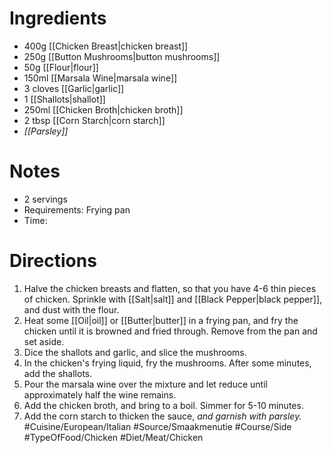 # Ingredients
- 400g [[Chicken Breast|chicken breast]]
- 250g [[Button Mushrooms|button mushrooms]]
- 50g [[Flour|flour]]
- 150ml [[Marsala Wine|marsala wine]]
- 3 cloves [[Garlic|garlic]]
- 1 [[Shallots|shallot]]
- 250ml [[Chicken Broth|chicken broth]]
- 2 tbsp [[Corn Starch|corn starch]]
- *[[Parsley]]*
# Notes
- 2 servings
- Requirements: Frying pan
- Time: 
# Directions
1. Halve the chicken breasts and flatten, so that you have 4-6 thin pieces of chicken. Sprinkle with [[Salt|salt]] and [[Black Pepper|black pepper]], and dust with the flour.
2. Heat some [[Oil|oil]] or [[Butter|butter]] in a frying pan, and fry the chicken until it is browned and fried through. Remove from the pan and set aside.
3. Dice the shallots and garlic, and slice the mushrooms.
4. In the chicken's frying liquid, fry the mushrooms. After some minutes, add the shallots.
5. Pour the marsala wine over the mixture and let reduce until approximately half the wine remains.
6. Add the chicken broth, and bring to a boil. Simmer for 5-10 minutes.
7. Add the corn starch to thicken the sauce, *and garnish with parsley.*
#Cuisine/European/Italian #Source/Smaakmenutie #Course/Side #TypeOfFood/Chicken #Diet/Meat/Chicken  